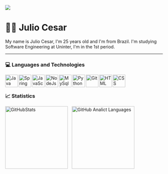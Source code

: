 <p>
  <img
    src="https://capsule-render.vercel.app/api?type=transparent&height=150&color=6891be&text=Devoper%20BackEnd&section=header&reversal=false&fontColor=FFFFFF&fontAlignY=50&animation=fadeIn"
    />
</p>

# 🤵🏿 Julio Cesar


My name is Julio Cesar, I'm 25 years old and I'm from Brazil. I'm studying Software Engineering at Uninter, I'm in the 1st period.

---
### 💻 Languages ​​and Technologies

<img 
  align="left"
  alt="Java"
  title="Java"
  width="40px"
  src="https://cdn.jsdelivr.net/gh/devicons/devicon@latest/icons/java/java-original-wordmark.svg"
/>

<img 
  align="left"
  alt="Spring"
  title="Spring"
  width="40px"
  src="https://cdn.jsdelivr.net/gh/devicons/devicon@latest/icons/spring/spring-original-wordmark.svg" 
/>

<img 
  align="left"
  alt="JavaScript"
  title="JavaScript"
  width="40px"
  src="https://cdn.jsdelivr.net/gh/devicons/devicon@latest/icons/javascript/javascript-original.svg"
/>

<img 
  align="left"
  alt="NodeJs"
  title="NodeJs"
  width="40px"
  src="https://cdn.jsdelivr.net/gh/devicons/devicon@latest/icons/nodejs/nodejs-original-wordmark.svg"
/>

<img 
  align="left"
  alt="MySql"
  title="MySql"
  width="40px"
  src="https://cdn.jsdelivr.net/gh/devicons/devicon@latest/icons/mysql/mysql-original-wordmark.svg"
/>

<img 
  align="left"
  alt="Python"
  title="Python"
  width="40px"
  src="https://cdn.jsdelivr.net/gh/devicons/devicon@latest/icons/python/python-original-wordmark.svg"
/>

<img 
  align="left"
  alt="Git"
  title="Git"
  width="40px"
  src="https://cdn.jsdelivr.net/gh/devicons/devicon@latest/icons/git/git-original-wordmark.svg"
/>

<img 
  align="left"
  alt="HTML"
  title="HTML"
  width="40px"
  src="https://cdn.jsdelivr.net/gh/devicons/devicon@latest/icons/html5/html5-original-wordmark.svg"
/>

<img 
  align="left"
  alt="CSS"
  title="CSS"
  width="40px"
  src="https://cdn.jsdelivr.net/gh/devicons/devicon@latest/icons/css3/css3-original-wordmark.svg"
/>

<br/>
<br>

### 📈 Statistics

<p>
  <img
    align="left"
    alt="GitHubStats"
    height="200"
    style="padding-right: 10px;"
    src="https://github-readme-stats.vercel.app/api?username=DevJunin&show_icons=true&theme=dark&include_all_commits=true&locale=en"
  />
  <img 
    align="left"
    alt="GitHub Analict Languages"
    height="200"
    src="https://github-readme-stats.vercel.app/api/top-langs/?username=DevJunin&langs_count=8&theme=dark&locale=en&layout=compact"
  />
</p>          
